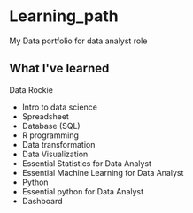 # Learning_path
My Data portfolio for data analyst role

## What I've learned
Data Rockie

- Intro to data science
- Spreadsheet
- Database (SQL)
- R programming
- Data transformation
- Data Visualization
- Essential Statistics for Data Analyst
- Essential Machine Learning for Data Analyst
- Python
- Essential python for Data Analyst
- Dashboard

